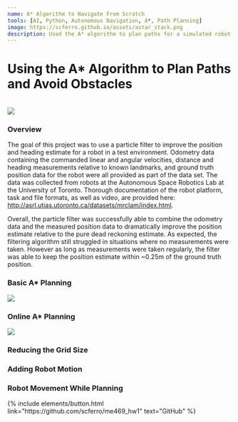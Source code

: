```yaml
---
name: A* Algorithm to Navigate From Scratch
tools: [AI, Python, Autonomous Navigation, A*, Path Planning]
image: https://scferro.github.io/assets/astar_stack.png
description: Used the A* algorithm to plan paths for a simulated robot.
---
```


# Using the A* Algorithm to Plan Paths and Avoid Obstacles
<br>

<img src="{{ site.url }}{{ site.baseurl }}/assets/astar_stack.png" />


### Overview
The goal of this project was to use a particle filter to improve the position and heading estimate for a robot in a test environment. Odometry data containing the commanded linear and angular velocities, distance and heading measurements relative to known landmarks, and ground truth position data for the robot were all provided as part of the data set. The data was collected from robots at the Autonomous Space Robotics Lab at the University of Toronto. Thorough documentation of the robot platform, task and file formats, as well as video, are provided here: http://asrl.utias.utoronto.ca/datasets/mrclam/index.html.

Overall, the particle filter was successfully able to combine the odometry data and the measured position data to dramatically improve the position estimate relative to the pure dead reckoning estimate. As expected, the filtering algorithm still struggled in situations where no measurements were taken. However as long as measurements were taken regularly, the filter was able to keep the position estimate within ~0.25m of the ground truth position. 


### Basic A* Planning
<img src="{{ site.url }}{{ site.baseurl }}/assets/astar1.png" />


### Online A* Planning
<img src="{{ site.url }}{{ site.baseurl }}/assets/astar2.png" />


### Reducing the Grid Size


### Adding Robot Motion


### Robot Movement While Planning

<p class="text-center">
{% include elements/button.html link="https://github.com/scferro/me469_hw1" text="GitHub" %}
</p>